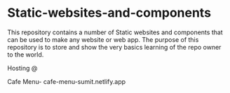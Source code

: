 # Static-websites-and-components
This repository contains a number of Static websites and components that can be used to make any website or web app. The purpose of this repository is to store and show the very basics learning of the repo owner to the world.


Hosting @

Cafe Menu- cafe-menu-sumit.netlify.app
